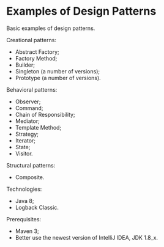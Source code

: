 # Examples of Design Patterns

Basic examples of design patterns.

Creational patterns:
- Abstract Factory;
- Factory Method;
- Builder;
- Singleton (a number of versions);
- Prototype (a number of versions).

Behavioral patterns:
- Observer;
- Command;
- Chain of Responsibility;
- Mediator;
- Template Method;
- Strategy;
- Iterator;
- State;
- Visitor.

Structural patterns:
- Composite.

Technologies:
- Java 8;
- Logback Classic.

Prerequisites:
- Maven 3;
- Better use the newest version of IntelliJ IDEA, JDK 1.8_x.
